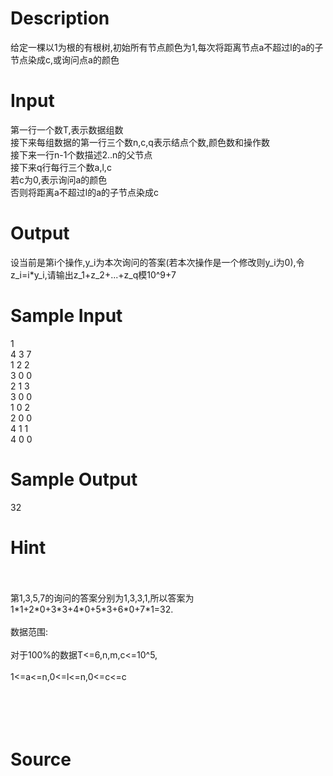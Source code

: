 
# Description

<div class="content"><div>
<div>给定一棵以1为根的有根树,初始所有节点颜色为1,每次将距离节点a不超过l的a的子节点染成c,或询问点a的颜色</div>
<div></div>
</div>
<p></p></div>

# Input

<div class="content"><div>
<div>第一行一个数T,表示数据组数</div>
<div>接下来每组数据的第一行三个数n,c,q表示结点个数,颜色数和操作数</div>
<div>接下来一行n-1个数描述2..n的父节点</div>
<div>接下来q行每行三个数a,l,c</div>
<div>若c为0,表示询问a的颜色</div>
<div>否则将距离a不超过l的a的子节点染成c</div>
</div>
<p></p></div>

# Output

<div class="content"><div>
<div>设当前是第i个操作,y_i为本次询问的答案(若本次操作是一个修改则y_i为0),令z_i=i*y_i,请输出z_1+z_2+...+z_q模10^9+7</div>
</div>
<p></p></div>

# Sample Input

<div class="content"><span class="sampledata">1<br/>
4 3 7<br/>
1 2 2<br/>
3 0 0<br/>
2 1 3<br/>
3 0 0<br/>
1 0 2<br/>
2 0 0<br/>
4 1 1<br/>
4 0 0</span></div>

# Sample Output

<div class="content"><span class="sampledata">32</span></div>

# Hint

<div class="content"><p></p><div><br/>
<div><br/>
<div>第1,3,5,7的询问的答案分别为1,3,3,1,所以答案为 1*1+2*0+3*3+4*0+5*3+6*0+7*1=32.</div><br/>
<div>数据范围:</div><br/>
<div>对于100%的数据T&lt;=6,n,m,c&lt;=10^5,</div><br/>
<div>1&lt;=a&lt;=n,0&lt;=l&lt;=n,0&lt;=c&lt;=c</div><br/>
</div><br/>
</div><br/>
<div></div><br/>
<p></p><p></p></div>

# Source

<div class="content"><p><a href="problemset.php?search="></a></p></div>

